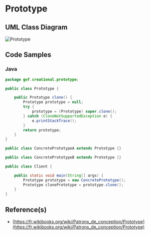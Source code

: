 # Prototype



## UML Class Diagram

![Prototype](https://upload.wikimedia.org/wikipedia/commons/b/bd/UML_DP_Prototype.png "The Prototype")

## Code Samples

### Java

```Java
package gof.creational.prototype;

public class Prototype {

    public Prototype clone() {
        Prototype prototype = null;
        try {
            prototype = (Prototype) super.clone();
        } catch (CloneNotSupportedException e) {
            e.printStackTrace();
        }
        return prototype;
    }
}

public class ConcretePrototypeA extends Prototype {}

public class ConcretePrototypeB extends Prototype {}

public class Client {

    public static void main(String[] args) {
        Prototype prototype = new ConcretePrototype();
        Prototype clonePrototype = prototype.clone();
    }
}
```

## Reference(s)

- [https://fr.wikibooks.org/wiki/Patrons_de_conception/Prototype](https://fr.wikibooks.org/wiki/Patrons_de_conception/Prototype)